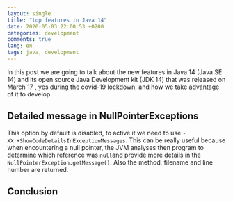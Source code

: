 ```yaml
---
layout: single
title: "top features in Java 14"
date: 2020-05-03 22:00:53 +0200
categories: development
comments: true
lang: en
tags: java, development 
---
```


In this post we are going to talk about the new features in Java 14 (Java SE 14) and its open source Java Development kit (JDK 14) that was released on March 17 , yes during the covid-19 lockdown, and how we take advantage of it to develop. 

Detailed message in NullPointerExceptions
--------------------------------------------

This option by default is disabled, to active it we need to use `-XX:+ShowCodeDetailsInExceptionMessages`. This can be really useful because when encountering a null pointer, the JVM analyses then program to determine which reference was `null`and provide more details in the `NullPointerException.getMessage()`. Also the method, filename and line number are returned. 

Conclusion
------------------------



